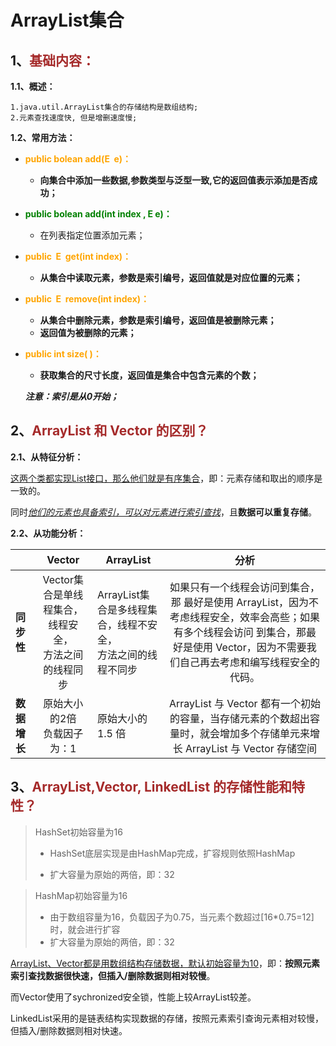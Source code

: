# ArrayList<E>集合

## 1、<span style="color:brown">基础内容：</span>

**1.1、概述：**

```apl
1.java.util.ArrayList集合的存储结构是数组结构;
2.元素查找速度快, 但是增删速度慢;
```

**1.2、常用方法：**

- <span style='color:orange'>**public bolean add(E  e)：**</span>

  - **向集合中添加一些数据,参数类型与泛型一致,它的返回值表示添加是否成功；**

- <span style='color:green'>**public bolean add(int index , E  e)：**</span>

  - 在列表指定位置添加元素；

- <span style='color:orange'>**public  E  get(int index)：**</span>

  - **从集合中读取元素，参数是索引编号，返回值就是对应位置的元素；**

- <span style='color:orange'>**public  E  remove(int index)：**</span>

  - **从集合中删除元素，参数是索引编号，返回值是被删除元素；**
  - **返回值为被删除的元素；**

- <span style='color:orange'>**public int size( )：**</span>

  - **获取集合的尺寸长度，返回值是集合中包含元素的个数；**

  ***注意：索引是从0开始；***



## 2、<span style="color:brown">ArrayList 和 Vector 的区别？</span>

**2.1、从特征分析：**

<u>这两个类都实现List接口，那么他们就是有序集合</u>，即：元素存储和取出的顺序是一致的。

同时<u>*他们的元素也具备索引，可以对元素进行索引查找*</u>，且**数据可以重复存储**。

**2.2、从功能分析：**

|              |                         Vector<E>                         | ArrayList<E>                                                 |                           **分析**                           |
| ------------ | :-------------------------------------------------------: | ------------------------------------------------------------ | :----------------------------------------------------------: |
| **同步性**   | Vector集合是单线程集合，线程安全，<br/>方法之间的线程同步 | ArrayList集合是多线程集合，线程不安全，<br/>方法之间的线程不同步 | 如果只有一个线程会访问到集合，那 最好是使用 ArrayList，因为不考虑线程安全，效率会高些；如果有多个线程会访问 到集合，那最好是使用 Vector，因为不需要我们自己再去考虑和编写线程安全的代码。 |
| **数据增长** |              原始大小的2倍<br>负载因子为：1               | 原始大小的 1.5 倍                                            | ArrayList 与 Vector 都有一个初始的容量，当存储元素的个数超出容量时，就会增加多个存储单元来增长 ArrayList 与 Vector 存储空间 |



## 3、<span style="color:brown">ArrayList,Vector, LinkedList 的存储性能和特性？</span>

> HashSet初始容量为16
>
> - HashSet底层实现是由HashMap完成，扩容规则依照HashMap
>
> - 扩大容量为原始的两倍，即：32

> HashMap初始容量为16
>
> - 由于数组容量为16，负载因子为0.75，当元素个数超过[16*0.75=12]时，就会进行扩容
> - 扩大容量为原始的两倍，即：32

<u>ArrayList、Vector都是用数组结构存储数据，默认初始容量为10</u>，即：**按照元素索引查找数据很快速，但插入/删除数据则相对较慢**。

而Vector使用了sychronized安全锁，性能上较ArrayList较差。

LinkedList采用的是链表结构实现数据的存储，按照元素索引查询元素相对较慢，但插入/删除数据则相对快速。
